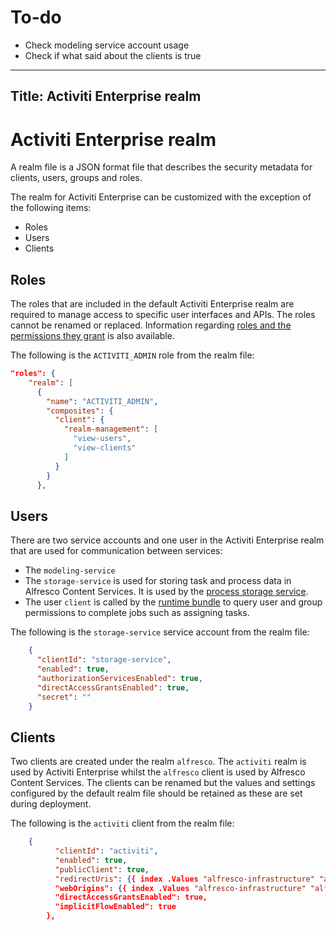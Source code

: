 # To-do
* Check modeling service account usage 
* Check if what said about the clients is true


---
Title: Activiti Enterprise realm
---

# Activiti Enterprise realm 
A realm file is a JSON format file that describes the security metadata for clients, users, groups and roles. 

The realm for Activiti Enterprise can be customized with the exception of the following items:

* Roles
* Users
* Clients

## Roles
The roles that are included in the default Activiti Enterprise realm are required to manage access to specific user interfaces and APIs. The roles cannot be renamed or replaced. Information regarding [roles and the permissions they grant](../administrator/identity/README.md#roles) is also available. 

The following is the `ACTIVITI_ADMIN` role from the realm file: 

```json
"roles": {
    "realm": [
      {
        "name": "ACTIVITI_ADMIN",
        "composites": {
          "client": {
            "realm-management": [
              "view-users",
              "view-clients"
            ]
          }
        }
      },
```

## Users
There are two service accounts and one user in the Activiti Enterprise realm that are used for communication between services:

* The `modeling-service` 
* The `storage-service` is used for storing task and process data in Alfresco Content Services. It is used by the [process storage service](../architecture/application.md#process-storage-service). 
* The user `client` is called by the [runtime bundle](../architecture/application.md#runtime-bundle) to query user and group permissions to complete jobs such as assigning tasks. 

The following is the `storage-service` service account from the realm file:

```json
    {
      "clientId": "storage-service",
      "enabled": true,
      "authorizationServicesEnabled": true,
      "directAccessGrantsEnabled": true,
      "secret": ""
    }
```

## Clients
Two clients are created under the realm `alfresco`. The `activiti` realm is used by Activiti Enterprise whilst the `alfresco` client is used by Alfresco Content Services. The clients can be renamed but the values and settings configured by the default realm file should be retained as these are set during deployment.

The following is the `activiti` client from the realm file:

```json
    {
	      "clientId": "activiti",
	      "enabled": true,
	      "publicClient": true,
	      "redirectUris": {{ index .Values "alfresco-infrastructure" "alfresco-identity-service" "realm" "alfresco" "client" "redirectUris" | default tuple | toJson }},
	      "webOrigins": {{ index .Values "alfresco-infrastructure" "alfresco-identity-service" "realm" "alfresco" "client" "webOrigins" | default tuple | toJson }},
	      "directAccessGrantsEnabled": true,
	      "implicitFlowEnabled": true
	    },
```